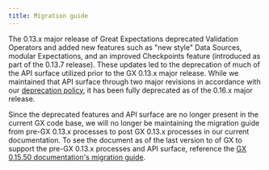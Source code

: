```yaml
---
title: Migration guide
---
```


The 0.13.x major release of Great Expectations deprecated Validation Operators and added new features such as "new style" Data Sources, modular Expectations, and an improved Checkpoints feature (introduced as part of the 0.13.7 release). These updates led to the deprecation of much of the API surface utilized prior to the GX 0.13.x major release.  While we maintained that API surface through two major revisions in accordance with our [deprecation policy](/docs/changelog#deprecation-policy), it has been fully deprecated as of the 0.16.x major release.

Since the deprecated features and API surface are no longer present in the current GX code base, we will no longer be maintaining the migration guide from pre-GX 0.13.x processes to post GX 0.13.x processes in our current documentation.  To see the document as of the last version to of GX to support the pre-GX 0.13.x processes and API surface, reference the [GX 0.15.50 documentation's migration guide](/docs/0.15.50/guides/miscellaneous/migration_guide).